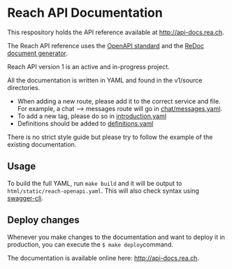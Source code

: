 # Reach API Documentation

This respository holds the API reference available at http://api-docs.rea.ch.

The Reach API reference uses the [OpenAPI standard](https://openapis.org/) and the [ReDoc document generator](https://github.com/Rebilly/ReDoc).

Reach API version 1 is an active and in-progress project.

All the documentation is written in YAML and found in the v1/source directories.

* When adding a new route, please add it to the correct service and file. For example, a chat --> messages route will go in [chat/messages.yaml](https://github.com/reach-service/docs-api/blob/master/v1/source/chat/messages.yaml).
* To add a new tag, please do so in [introduction.yaml](https://github.com/reach-service/docs-api/blob/master/v1/source/introduction.yaml)
* Definitions should be added to [definitions.yaml](https://github.com/reach-service/docs-api/blob/master/v1/source/definitions.yaml)

There is no strict style guide but please try to follow the example of the existing documentation.

## Usage

To build the full YAML, run `make build` and it will be output to `html/static/reach-openapi.yaml`. This will also check syntax using [swagger-cli](https://github.com/BigstickCarpet/swagger-cli).

## Deploy changes

Whenever you make changes to the documentation and want to deploy it in production, you can execute the `$ make deploy`command.

The documentation is available online here: http://api-docs.rea.ch.
